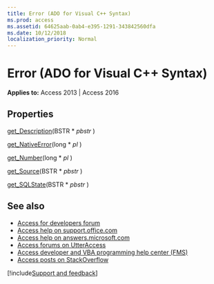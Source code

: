 ```yaml
---
title: Error (ADO for Visual C++ Syntax)
ms.prod: access
ms.assetid: 64625aab-0ab4-e395-1291-343842560dfa
ms.date: 10/12/2018
localization_priority: Normal
---
```



# Error (ADO for Visual C++ Syntax)

**Applies to:** Access 2013 | Access 2016

## Properties

[get_Description](https://msdn.microsoft.com/library/31df5e36-641c-d213-31fc-6244e2983327%28Office.15%29.aspx)(BSTR * _pbstr_ ) 

[get_NativeError](https://msdn.microsoft.com/library/9f4d4064-5ee7-20f8-fd54-2cb2eae64d7b%28Office.15%29.aspx)(long * _pl_ ) 

[get_Number](https://msdn.microsoft.com/library/b5103af5-356b-ec74-cd62-86e59467d491%28Office.15%29.aspx)(long * _pl_ ) 

[get_Source](https://msdn.microsoft.com/library/ffc6c77f-1494-d63a-d832-416faa4c6f07%28Office.15%29.aspx)(BSTR * _pbstr_ ) 

[get_SQLState](https://msdn.microsoft.com/library/cf3b078a-849e-1ad2-cba4-a26160080868%28Office.15%29.aspx)(BSTR * _pbstr_ )
 
 
## See also

- [Access for developers forum](https://social.msdn.microsoft.com/Forums/office/home?forum=accessdev)
- [Access help on support.office.com](https://support.office.com/search/results?query=Access)
- [Access help on answers.microsoft.com](https://answers.microsoft.com/)
- [Access forums on UtterAccess](https://www.utteraccess.com/forum/index.php?act=idx)
- [Access developer and VBA programming help center (FMS)](https://www.fmsinc.com/MicrosoftAccess/developer/)
- [Access posts on StackOverflow](https://stackoverflow.com/questions/tagged/ms-access)

[!include[Support and feedback](~/includes/feedback-boilerplate.md)]